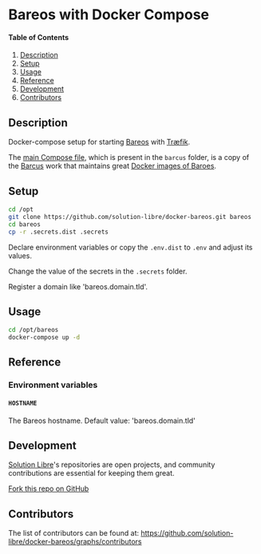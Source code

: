 # Bareos with Docker Compose

#### Table of Contents

1. [Description](#description)
2. [Setup](#setup)
3. [Usage](#usage)
4. [Reference](#reference)
5. [Development](#development)
6. [Contributors](#contributors)

## Description

Docker-compose setup for starting [Bareos](https://www.bareos.com/) with [Træfik](https://traefik.io/).

The [main Compose file](https://github.com/solution-libre/docker-bareos/blob/main/barcus/docker-compose-alpine-pgsql.yml),
which is present in the `barcus` folder, is a copy of the [Barcus](https://github.com/barcus) work that maintains
great [Docker images of Baroes](https://github.com/barcus/bareos).

## Setup

```sh
cd /opt
git clone https://github.com/solution-libre/docker-bareos.git bareos
cd bareos
cp -r .secrets.dist .secrets
```

Declare environment variables or copy the `.env.dist` to `.env` and adjust its values.

Change the value of the secrets in the `.secrets` folder.

Register a domain like 'bareos.domain.tld'.

## Usage

```sh
cd /opt/bareos
docker-compose up -d
```

## Reference

### Environment variables

#### `HOSTNAME`

The Bareos hostname. Default value: 'bareos.domain.tld'

## Development

[Solution Libre](https://www.solution-libre.fr)'s repositories are open projects, and community contributions are essential for keeping them great.

[Fork this repo on GitHub](https://github.com/solution-libre/docker-bareos/fork)

## Contributors

The list of contributors can be found at: <https://github.com/solution-libre/docker-bareos/graphs/contributors>
